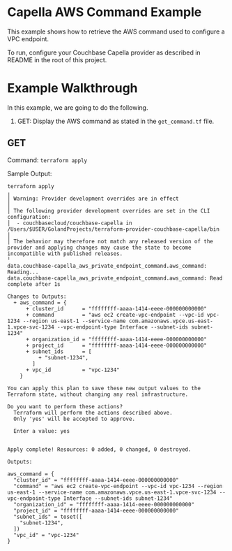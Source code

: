 # Capella AWS Command Example

This example shows how to retrieve the AWS command used to configure a VPC endpoint.

To run, configure your Couchbase Capella provider as described in README in the root of this project.

# Example Walkthrough

In this example, we are going to do the following.

1. GET: Display the AWS command as stated in the `get_command.tf` file.

## GET

Command: `terraform apply`

Sample Output:
```
terraform apply
╷
│ Warning: Provider development overrides are in effect
│
│ The following provider development overrides are set in the CLI configuration:
│  - couchbasecloud/couchbase-capella in /Users/$USER/GolandProjects/terraform-provider-couchbase-capella/bin
│
│ The behavior may therefore not match any released version of the provider and applying changes may cause the state to become incompatible with published releases.
╵
data.couchbase-capella_aws_private_endpoint_command.aws_command: Reading...
data.couchbase-capella_aws_private_endpoint_command.aws_command: Read complete after 1s

Changes to Outputs:
  + aws_command = {
      + cluster_id      = "ffffffff-aaaa-1414-eeee-000000000000"
      + command         = "aws ec2 create-vpc-endpoint --vpc-id vpc-1234 --region us-east-1 --service-name com.amazonaws.vpce.us-east-1.vpce-svc-1234 --vpc-endpoint-type Interface --subnet-ids subnet-1234"
      + organization_id = "ffffffff-aaaa-1414-eeee-000000000000"
      + project_id      = "ffffffff-aaaa-1414-eeee-000000000000"
      + subnet_ids      = [
          + "subnet-1234",
        ]
      + vpc_id          = "vpc-1234"
    }

You can apply this plan to save these new output values to the Terraform state, without changing any real infrastructure.

Do you want to perform these actions?
  Terraform will perform the actions described above.
  Only 'yes' will be accepted to approve.

  Enter a value: yes


Apply complete! Resources: 0 added, 0 changed, 0 destroyed.

Outputs:

aws_command = {
  "cluster_id" = "ffffffff-aaaa-1414-eeee-000000000000"
  "command" = "aws ec2 create-vpc-endpoint --vpc-id vpc-1234 --region us-east-1 --service-name com.amazonaws.vpce.us-east-1.vpce-svc-1234 --vpc-endpoint-type Interface --subnet-ids subnet-1234"
  "organization_id" = "ffffffff-aaaa-1414-eeee-000000000000"
  "project_id" = "ffffffff-aaaa-1414-eeee-000000000000"
  "subnet_ids" = toset([
    "subnet-1234",
  ])
  "vpc_id" = "vpc-1234"
}
```